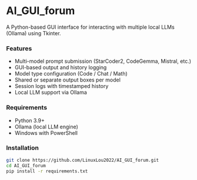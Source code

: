 # AI_GUI_forum

A Python-based GUI interface for interacting with multiple local LLMs (Ollama) using Tkinter.

### Features
- Multi-model prompt submission (StarCoder2, CodeGemma, Mistral, etc.)
- GUI-based output and history logging
- Model type configuration (Code / Chat / Math)
- Shared or separate output boxes per model
- Session logs with timestamped history
- Local LLM support via Ollama

### Requirements
- Python 3.9+
- Ollama (local LLM engine)
- Windows with PowerShell

### Installation
```bash
git clone https://github.com/LinuxLou2022/AI_GUI_forum.git
cd AI_GUI_forum
pip install -r requirements.txt
